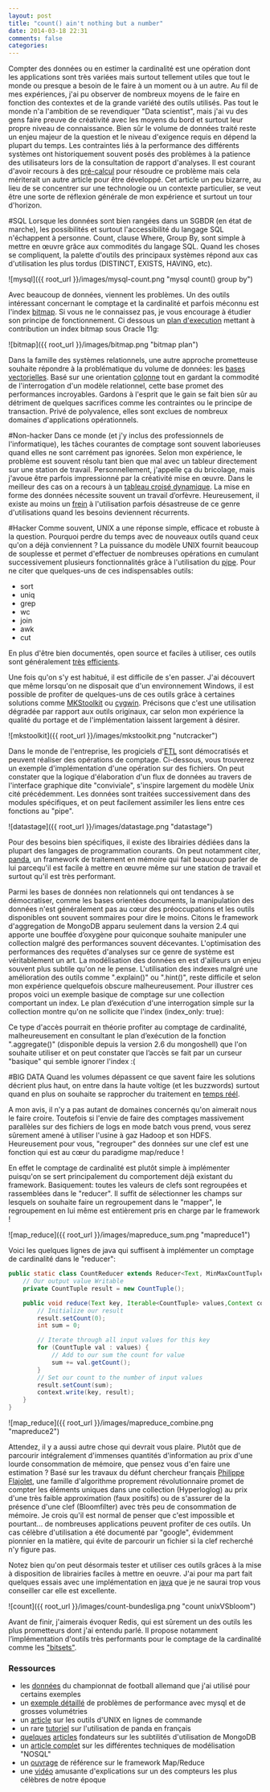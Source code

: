 ```yaml
---
layout: post
title: "count() ain't nothing but a number"
date: 2014-03-18 22:31
comments: false
categories: 
---
```

Compter des données ou en estimer la cardinalité est une opération dont les applications sont très variées mais surtout tellement utiles que tout le monde ou presque a besoin de le faire à un moment ou à un autre. Au fil de mes expériences, j'ai pu observer de nombreux moyens de le faire en fonction des contextes et de la grande variété des outils utilisés. Pas tout le monde n'a l'ambition de se revendiquer "Data scientist", mais j'ai vu des gens faire preuve de créativité avec les moyens du bord et surtout leur propre niveau de connaissance. Bien sûr le volume de données traité reste un enjeu majeur de la question et le niveau d'exigence requis en dépend la plupart du temps. Les contraintes liés à la performance des différents systèmes ont historiquement souvent posés des problèmes à la patience des utilisateurs lors de la consultation de rapport d'analyses. Il est courant d'avoir recours à des [pré-calcul](http://en.wikipedia.org/wiki/Aggregate_%28data_warehouse%29) pour résoudre ce problème mais cela mériterait un autre article pour être développé. Cet article un peu bizarre, au lieu de se concentrer sur une technologie ou un contexte particulier, se veut être une sorte de réflexion générale de mon expérience et surtout un tour d'horizon.

#SQL
Lorsque les données sont bien rangées dans un SGBDR (en état de marche), les possibilités et surtout l'accessibilité du langage SQL n'échappent à personne. Count, clause Where, Group By, sont simple à mettre en œuvre grâce aux commodités du langage SQL. Quand les choses se compliquent, la palette d'outils des principaux systèmes répond aux cas d'utilisation les plus tordus (DISTINCT, EXISTS, HAVING, etc).

![mysql]({{ root_url }}/images/mysql-count.png "mysql count() group by")

Avec beaucoup de données, viennent les problèmes. Un des outils intéressant concernant le comptage et la cardinalité et parfois méconnu est l'index [bitmap](http://en.wikipedia.org/wiki/Bitmap_index). Si vous ne le connaissez pas, je vous encourage à étudier son principe de fonctionnement. Ci dessous un [plan d'execution](http://en.wikipedia.org/wiki/Query_plan) mettant à contribution un index bitmap sous Oracle 11g:

![bitmap]({{ root_url }}/images/bitmap.png "bitmap plan")

Dans la famille des systèmes relationnels, une autre approche prometteuse souhaite répondre à la problématique du volume de données: les [ bases vectorielles](http://en.wikipedia.org/wiki/Vectorwise). Basé sur une orientation [colonne](http://en.wikipedia.org/wiki/Column-oriented_DBMS) tout en gardant la commodité de l'interrogation d'un modèle relationnel, cette base promet des performances incroyables. Gardons à l'esprit que le gain se fait bien sûr au détriment de quelques sacrifices comme les contraintes ou le principe de transaction. Privé de polyvalence, elles sont exclues de nombreux domaines d'applications opérationnels.

#Non-hacker
Dans ce monde (et j'y inclus des professionnels de l'informatique), les tâches courantes de comptage sont souvent laborieuses quand elles ne sont carrément pas ignorées. Selon mon expérience, le problème est souvent résolu tant bien que mal avec un tableur directement sur une station de travail. Personnellement, j'appelle ça du bricolage, mais j'avoue être parfois impressionné par la créativité mise en œuvre. Dans le meilleur des cas on a recours à un [tableau croisé dynamique](http://en.wikipedia.org/wiki/Pivot_table). La mise en forme des données nécessite souvent un travail d’orfèvre. Heureusement, il existe au moins un [frein](http://stackoverflow.com/questions/526921/why-is-there-still-a-row-limit-in-microsoft-excel) à l'utilisation parfois désastreuse de ce genre d'utilisations quand les besoins deviennent récurrents.

#Hacker
Comme souvent, UNIX a une réponse simple, efficace et robuste à la question. Pourquoi perdre du temps avec de nouveaux outils quand ceux qu'on a déjà conviennent ? La puissance du modèle UNIX fournit beaucoup de souplesse et permet d'effectuer de nombreuses opérations en cumulant successivement plusieurs fonctionnalités grâce à l'utilisation du [pipe](http://doc.cat-v.org/unix/pipes/). Pour ne citer que quelques-uns de ces indispensables outils:

- sort
- uniq
- grep
- wc
- join
- awk
- cut

En plus d'être bien documentés, open source et faciles à utiliser, ces outils sont généralement [très](http://lists.freebsd.org/pipermail/freebsd-current/2010-August/019310.html) [efficients](http://en.wikipedia.org/wiki/Merge_sort).

Une fois qu'on s'y est habitué, il est difficile de s'en passer. J'ai découvert que même lorsqu'on ne disposait que d'un environnement Windows, il est possible de profiter de quelques-uns de ces outils grâce à certaines solutions comme [MKStoolkit](http://en.wikipedia.org/wiki/MKS_Toolkit) ou [cygwin](http://en.wikipedia.org/wiki/Cygwin). Précisons que c'est une utilisation dégradée par rapport aux outils originaux, car selon mon expérience la qualité du portage et de l'implémentation laissent largement à désirer.

![mkstoolkit]({{ root_url }}/images/mkstoolkit.png "nutcracker")

Dans le monde de l'entreprise, les progiciels d'[ETL](http://en.wikipedia.org/wiki/Extract,_transform,_load) sont démocratisés et peuvent réaliser des opérations de comptage. Ci-dessous, vous trouverez un exemple d'implémentation d'une opération sur des fichiers. On peut constater que la logique d'élaboration d'un flux de données au travers de l'interface graphique dite "conviviale", s'inspire largement du modèle Unix cité précédemment. Les données sont traitées successivement dans des modules spécifiques, et on peut facilement assimiler les liens entre ces fonctions au "pipe".

![datastage]({{ root_url }}/images/datastage.png "datastage")

Pour des besoins bien spécifiques, il existe des librairies dédiées dans la plupart des langages de programmation courants. On peut notamment citer, [panda](http://pandas.pydata.org/), un framework de traitement en mémoire qui fait beaucoup parler de lui parcequ'il est facile à mettre en œuvre même sur une station de travail et surtout qu'il est très performant.

Parmi les bases de données non relationnels qui ont tendances à se démocratiser, comme les bases orientées documents, la manipulation des données n'est généralement pas au cœur des préoccupations et les outils disponibles ont souvent sommaires pour dire le moins. Citons le framework d'aggregation de MongoDB apparu seulement dans la version 2.4 qui apporte une bouffée d’oxygène pour quiconque souhaite manipuler une collection malgré des performances souvent décevantes. L'optimisation des performances des requêtes d'analyses sur ce genre de système est véritablement un art. La modélisation des données en est d'ailleurs un enjeu souvent plus subtile qu'on ne le pense. L'utilisation des indexes malgré une amélioration des outils comme ".explain()" ou ".hint()", reste difficile et selon mon expérience quelquefois obscure malheureusement. Pour illustrer ces propos voici un exemple basique de comptage sur une collection comportant un index. Le plan d’exécution d'une interrogation simple sur la collection montre qu'on ne sollicite que l'index (index_only: true):


Ce type d'accès pourrait en théorie profiter au comptage de cardinalité, malheureusement en consultant le plan d’exécution de la fonction ".aggregate()" (disponible depuis la version 2.6 du mongoshell) que l'on souhaite utiliser et on peut constater que l’accès se fait par un curseur "basique" qui semble ignorer l'index :(


#BIG DATA
Quand les volumes dépassent ce que savent faire les solutions décrient plus haut, on entre dans la haute voltige (et les buzzwords) surtout quand en plus on souhaite se rapprocher du traitement en [temps réél](https://developers.soundcloud.com/blog/real-time-counts-with-stitch).

A mon avis, il n'y a pas autant de domaines concernés qu'on aimerait nous le faire croire. Toutefois si l'envie de faire des comptages massivement parallèles sur des fichiers de logs en mode batch vous prend, vous serez sûrement amené à utiliser l'usine à gaz Hadoop et son HDFS. Heureusement pour vous, "regrouper" des données sur une clef est une fonction qui est au cœur du paradigme map/reduce !

En effet le comptage de cardinalité est plutôt simple à implémenter puisqu'on se sert principalement du comportement déjà existant du framework. Basiquement: toutes les valeurs de clefs sont regroupées et rassemblées dans le "reducer". Il suffit de sélectionner les champs sur lesquels on souhaite faire un regroupement dans le "mapper", le regroupement en lui même est entièrement pris en charge par le framework !

![map_reduce]({{ root_url }}/images/mapreduce_sum.png "mapreduce1")

Voici les quelques lignes de java qui suffisent à implémenter un comptage de cardinalité dans le "reducer":

``` java
public static class CountReducer extends Reducer<Text, MinMaxCountTuple, Text, MinMaxCountTuple> {
	// Our output value Writable
	private CountTuple result = new CountTuple();

	public void reduce(Text key, Iterable<CountTuple> values,Context context) throws IOException, InterruptedException {
		// Initialize our result
		result.setCount(0);
		int sum = 0;

		// Iterate through all input values for this key
		for (CountTuple val : values) {
			// Add to our sum the count for value
			sum += val.getCount();
		}
		// Set our count to the number of input values
		result.setCount(sum);
		context.write(key, result);
	}
}
```

![map_reduce]({{ root_url }}/images/mapreduce_combine.png "mapreduce2")

Attendez, il y a aussi autre chose qui devrait vous plaire. Plutôt que de parcourir intégralement d'immenses quantités d'information au prix d'une lourde consommation de mémoire, que pensez vous d'en faire une estimation ? Basé sur les travaux du défunt chercheur français [Philippe Flajolet](http://inria-alumni.fr/index.php/fr/page/article/id/202), une famille d'algorithme proprement révolutionnaire promet de compter les éléments uniques dans une collection (Hyperloglog) au prix d'une très faible approximation (faux positifs) ou de s'assurer de la présence d'une clef (Bloomfilter) avec très peu de consommation de mémoire. Je crois qu'il est normal de penser que c'est impossible et pourtant... de nombreuses applications peuvent profiter de ces outils. Un cas célèbre d'utilisation a été documenté par "google", évidemment pionnier en la matière, qui évite de parcourir un fichier si la clef recherché n'y figure pas.

Notez bien qu'on peut désormais tester et utiliser ces outils grâces à la mise à disposition de librairies faciles à mettre en oeuvre. J'ai pour ma part fait quelques essais avec une implémentation en [java](https://github.com/addthis/stream-lib) que je ne saurai trop vous conseiller car elle est excellente.

![count]({{ root_url }}/images/count-bundesliga.png "count unixVSbloom")

Avant de finir, j'aimerais évoquer Redis, qui est sûrement un des outils les plus prometteurs dont j'ai entendu parlé. Il propose notamment l’implémentation d'outils très performants pour le comptage de la cardinalité comme les ["bitsets"](http://blog.getspool.com/2011/11/29/fast-easy-realtime-metrics-using-redis-bitmaps/). 


### Ressources

- les [données](http://www.football-data.co.uk/germanym.php) du championnat de football allemand que j'ai utilisé pour certains exemples
- un [exemple détaillé](http://web.archive.org/web/20130113080935/http://backstage.soundcloud.com/2011/07/mysql-stats-old-faithful/) de problèmes de performance avec mysql et de grosses volumétries
- un [article](http://www.gregreda.com/2013/07/15/unix-commands-for-data-science/) sur les outils d'UNIX en lignes de commande
- un rare [tutoriel](http://sametmax.com/le-pandas-cest-bon-mangez-en/) sur l'utilisation de panda en français
- [quelques](http://web.archive.org/web/20100128030005/http://kylebanker.com/blog/2009/11/mongodb-count-group) [articles](http://fiestacc.tumblr.com/post/11319522700/walkthrough-mongodb-data-modeling) fondateurs sur les subtilités d'utilisation de MongoDB
- un [article complet](http://highlyscalable.wordpress.com/2012/03/01/nosql-data-modeling-techniques/) sur les différentes techniques de modélisation "NOSQL"
- un [ouvrage](http://www.amazon.com/MapReduce-Design-Patterns-Effective-Algorithms/dp/1449327176) de référence sur le framework Map/Reduce
- une [vidéo](https://www.youtube.com/watch?v=oIkhgagvrjI) amusante d'explications sur un des compteurs les plus célèbres de notre époque